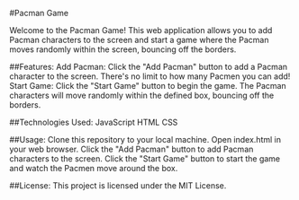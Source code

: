 #Pacman Game

Welcome to the Pacman Game! This web application allows you to add Pacman characters to the screen and start a game where the Pacman moves randomly within the screen, bouncing off the borders.

##Features:
Add Pacman: Click the "Add Pacman" button to add a Pacman character to the screen. There's no limit to how many Pacmen you can add!
Start Game: Click the "Start Game" button to begin the game. The Pacman characters will move randomly within the defined box, bouncing off the borders.

##Technologies Used:
JavaScript
HTML
CSS

##Usage:
Clone this repository to your local machine.
Open index.html in your web browser.
Click the "Add Pacman" button to add Pacman characters to the screen.
Click the "Start Game" button to start the game and watch the Pacmen move around the box.

##License:
This project is licensed under the MIT License. 
